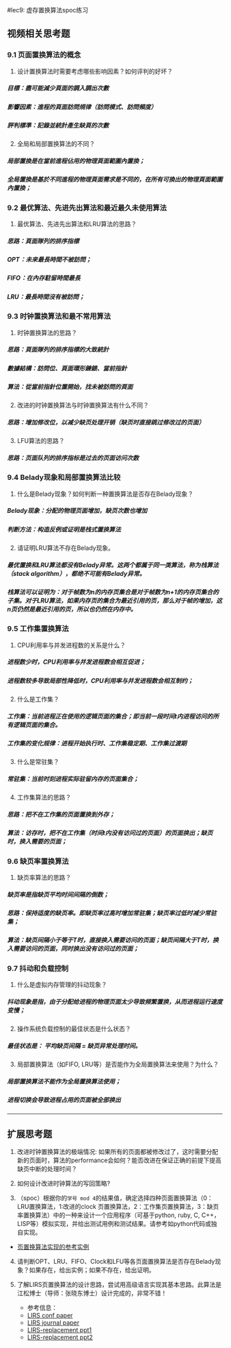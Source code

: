 #lec9: 虚存置换算法spoc练习

## 视频相关思考题

### 9.1 页面置换算法的概念

1. 设计置换算法时需要考虑哪些影响因素？如何评判的好坏？
##### 目標：盡可能減少頁面的調入調出次數
##### 影響因素：進程的頁面訪問規律（訪問模式、訪問頻度）
##### 評判標準：記錄並統計產生缺頁的次數

2. 全局和局部置换算法的不同？
##### 局部置換是在當前進程佔用的物理頁面範圍內置換；
##### 全局置換是基於不同進程的物理頁面需求是不同的，在所有可換出的物理頁面範圍內置換；

### 9.2 最优算法、先进先出算法和最近最久未使用算法

1. 最优算法、先进先出算法和LRU算法的思路？
##### 思路：頁面隊列的排序指標
##### OPT：未來最長時間不被訪問；
##### FIFO：在內存駐留時間最長
##### LRU：最長時間沒有被訪問；

### 9.3 时钟置换算法和最不常用算法

1. 时钟置换算法的思路？
##### 思路：頁面隊列的排序指標的大致統計
##### 數據結構：訪問位、頁面環形鍊錶、當前指針
##### 算法：從當前指針位置開始，找未被訪問的頁面

2. 改进的时钟置换算法与时钟置换算法有什么不同？
##### 思路：增加修改位，以减少缺页处理开销（缺页时直接跳过修改过的页面）

3. LFU算法的思路？
##### 思路：页面队列的排序指标是过去的页面访问次数

### 9.4 Belady现象和局部置换算法比较

1. 什么是Belady现象？如何判断一种置换算法是否存在Belady现象？
##### Belady现象：分配的物理页面增加，缺页次数也增加
##### 判断方法：构造反例或证明是栈式置换算法

2. 请证明LRU算法不存在Belady现象。
##### 最优置换和LRU算法都没有Belady异常。这两个都属于同一类算法，称为栈算法（stack algorithm），都绝不可能有Belady异常。
##### 栈算法可以证明为：对于帧数为n的内存页集合是对于帧数为n+1的内存页集合的子集。对于LRU算法，如果内存页的集合为最近引用的页，那么对于帧的增加，这n页仍然是最近引用的页，所以也仍然在内存中。

### 9.5 工作集置换算法

1. CPU利用率与并发进程数的关系是什么？
##### 进程数少时，CPU利用率与并发进程数会相互促进；
##### 进程数较多导致局部性降低时，CPU利用率与并发进程数会相互制约；

2. 什么是工作集？
##### 工作集：当前进程正在使用的逻辑页面的集合；即当前一段时间t内进程访问的所有逻辑页面的集合。
##### 工作集的变化规律：进程开始执行时、工作集稳定期、工作集过渡期

3. 什么是常驻集？
##### 常驻集：当前时刻进程实际驻留内存的页面集合；

4. 工作集算法的思路？
##### 思路：把不在工作集的页面置换到外存；
##### 算法：访存时，把不在工作集（时间t内没有访问过的页面）的页面换出；缺页时，换入需要的页面；

### 9.6 缺页率置换算法

1. 缺页率算法的思路？
##### 缺页率是指缺页平均时间间隔的倒数；
##### 思路：保持适度的缺页率。即缺页率过高时增加常驻集；缺页率过低时减少常驻集；
##### 算法：缺页间隔小于等于T时，直接换入需要访问的页面；缺页间隔大于T时，换入需要访问的页面，同时换出没有访问过的页面；

### 9.7 抖动和负载控制

1. 什么是虚拟内存管理的抖动现象？
##### 抖动现象是指，由于分配给进程的物理页面太少导致频繁置换，从而进程运行速度变慢；

2. 操作系统负载控制的最佳状态是什么状态？
##### 最佳状态是： 平均缺页间隔 = 缺页异常处理时间。

3. 局部置换算法（如FIFO, LRU等）是否能作为全局置换算法来使用？为什么？
##### 局部置换算法不能作为全局置换算法使用；
##### 进程切换会导致进程占用的页面被全部换出

----

## 扩展思考题

1.  改进时钟置换算法的极端情况: 如果所有的页面都被修改过了，这时需要分配新的页面时，算法的performance会如何？能否改进在保证正确的前提下提高缺页中断的处理时间？

2.  如何设计改进时钟算法的写回策略?

3. （spoc）根据你的`学号 mod 4`的结果值，确定选择四种页面置换算法（0：LRU置换算法，1:改进的clock 页置换算法，2：工作集页置换算法，3：缺页率置换算法）中的一种来设计一个应用程序（可基于python, ruby, C, C++，LISP等）模拟实现，并给出测试用例和测试结果。请参考如python代码或独自实现。
 - [页置换算法实现的参考实例](https://github.com/chyyuu/ucore_lab/blob/master/related_info/lab3/page-replacement-policy.py)     

4. 请判断OPT、LRU、FIFO、Clock和LFU等各页面置换算法是否存在Belady现象？如果存在，给出实例；如果不存在，给出证明。

5. 了解LIRS页置换算法的设计思路，尝试用高级语言实现其基本思路。此算法是江松博士（导师：张晓东博士）设计完成的，非常不错！
	- 参考信息：
 	- [LIRS conf paper](http://www.ece.eng.wayne.edu/~sjiang/pubs/papers/jiang02_LIRS.pdf)
	 - [LIRS journal paper](http://www.ece.eng.wayne.edu/~sjiang/pubs/papers/jiang05_LIRS.pdf)
	 - [LIRS-replacement ppt1](http://dragonstar.ict.ac.cn/course_09/XD_Zhang/(6)-LIRS-replacement.pdf)
	 - [LIRS-replacement ppt2](http://www.ece.eng.wayne.edu/~sjiang/Projects/LIRS/sig02.ppt)
